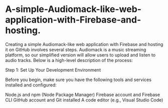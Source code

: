 # A-simple-Audiomack-like-web-application-with-Firebase-and-hosting.
Creating a simple Audiomack-like web application with Firebase and hosting it on GitHub involves several steps. Audiomack is a music streaming platform, so our simplified version will allow users to upload and listen to audio tracks. Below is a high-level description of the process:

Step 1: Set Up Your Development Environment

Before you begin, make sure you have the following tools and services installed and configured:

Node.js and npm (Node Package Manager)
Firebase account and Firebase CLI
GitHub account and Git installed
A code editor (e.g., Visual Studio Code)
